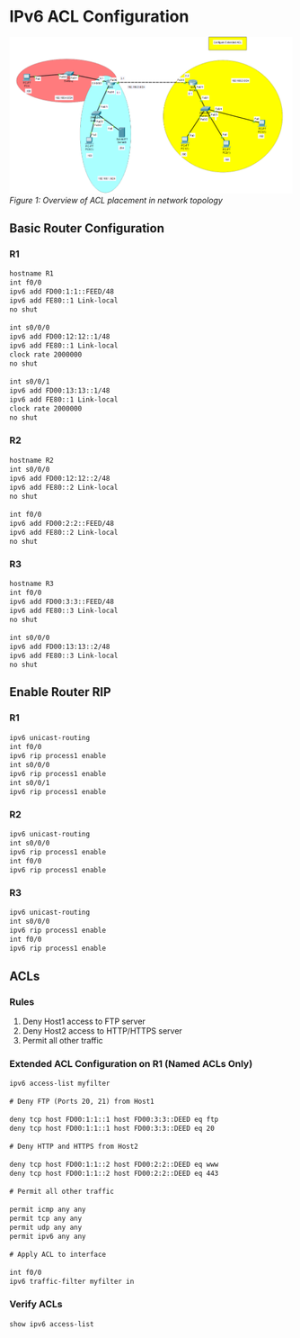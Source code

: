 # IPv6 ACL Configuration

![Extended IPv4 ACL](./IPv4-Extended-ACL.png)  
*Figure 1: Overview of ACL placement in network topology*


## Basic Router Configuration

### R1
```
hostname R1
int f0/0
ipv6 add FD00:1:1::FEED/48
ipv6 add FE80::1 Link-local 
no shut

int s0/0/0
ipv6 add FD00:12:12::1/48
ipv6 add FE80::1 Link-local 
clock rate 2000000
no shut

int s0/0/1
ipv6 add FD00:13:13::1/48
ipv6 add FE80::1 Link-local 
clock rate 2000000
no shut
```

### R2
```
hostname R2
int s0/0/0
ipv6 add FD00:12:12::2/48
ipv6 add FE80::2 Link-local
no shut

int f0/0
ipv6 add FD00:2:2::FEED/48
ipv6 add FE80::2 Link-local
no shut
```

### R3
```
hostname R3
int f0/0
ipv6 add FD00:3:3::FEED/48
ipv6 add FE80::3 Link-local 
no shut

int s0/0/0
ipv6 add FD00:13:13::2/48
ipv6 add FE80::3 Link-local 
no shut
```

## Enable Router RIP

### R1
```
ipv6 unicast-routing 
int f0/0
ipv6 rip process1 enable
int s0/0/0
ipv6 rip process1 enable
int s0/0/1
ipv6 rip process1 enable
```

### R2
```
ipv6 unicast-routing 
int s0/0/0
ipv6 rip process1 enable
int f0/0
ipv6 rip process1 enable
```

### R3
```
ipv6 unicast-routing 
int s0/0/0
ipv6 rip process1 enable
int f0/0
ipv6 rip process1 enable
```

## ACLs

### Rules
1. Deny Host1 access to FTP server
2. Deny Host2 access to HTTP/HTTPS server
3. Permit all other traffic

### Extended ACL Configuration on R1 (Named ACLs Only)

```
ipv6 access-list myfilter

# Deny FTP (Ports 20, 21) from Host1

deny tcp host FD00:1:1::1 host FD00:3:3::DEED eq ftp
deny tcp host FD00:1:1::1 host FD00:3:3::DEED eq 20

# Deny HTTP and HTTPS from Host2

deny tcp host FD00:1:1::2 host FD00:2:2::DEED eq www
deny tcp host FD00:1:1::2 host FD00:2:2::DEED eq 443

# Permit all other traffic

permit icmp any any
permit tcp any any
permit udp any any
permit ipv6 any any

# Apply ACL to interface

int f0/0
ipv6 traffic-filter myfilter in
```

### Verify ACLs
```
show ipv6 access-list
